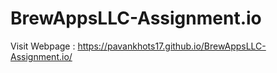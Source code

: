# BrewAppsLLC-Assignment.io

Visit Webpage : https://pavankhots17.github.io/BrewAppsLLC-Assignment.io/ 
